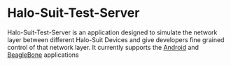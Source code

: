 # Halo-Suit-Test-Server
Halo-Suit-Test-Server is an application designed to simulate the network layer between different Halo-Suit Devices and give developers fine grained control of that network layer.
It currently supports the [Android](https://github.com/SFU-Embedded-Cosplay/Halo-Suit-Android) and [BeagleBone](https://github.com/SFU-Embedded-Cosplay/Halo-Suit-BeagleBone) applications
